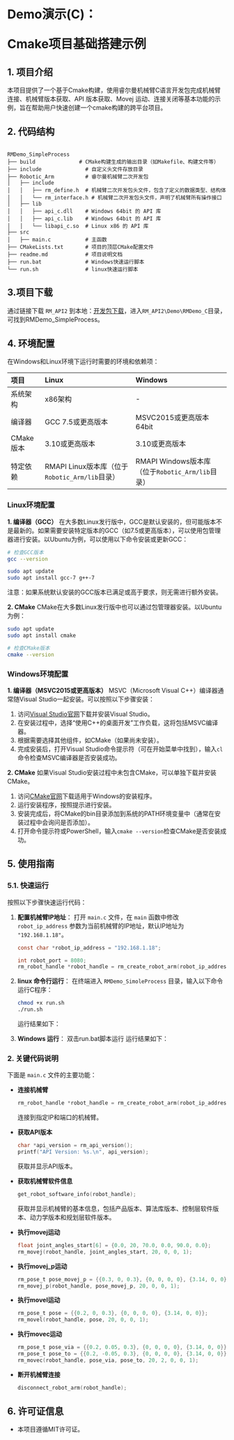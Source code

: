 #  <p class="hidden">Demo演示(C)：</p>Cmake项目基础搭建示例


## **1. 项目介绍**
本项目提供了一个基于Cmake构建，使用睿尔曼机械臂C语言开发包完成机械臂连接、机械臂版本获取、API 版本获取、Movej 运动、连接关闭等基本功能的示例，旨在帮助用户快速创建一个cmake构建的跨平台项目。

## **2. 代码结构**
```

RMDemo_SimpleProcess
├── build              # CMake构建生成的输出目录（如Makefile、构建文件等）
├── include              # 自定义头文件存放目录
├── Robotic_Arm          # 睿尔曼机械臂二次开发包
│   ├── include
│   │   ├── rm_define.h  # 机械臂二次开发包头文件，包含了定义的数据类型、结构体
│   │   └── rm_interface.h # 机械臂二次开发包头文件，声明了机械臂所有操作接口
│   ├── lib
│   │   ├── api_c.dll    # Windows 64bit 的 API 库
│   │   ├── api_c.lib    # Windows 64bit 的 API 库
│   │   └── libapi_c.so  # Linux x86 的 API 库
├── src
│   ├── main.c           # 主函数
├── CMakeLists.txt       # 项目的顶层CMake配置文件
├── readme.md            # 项目说明文档
├── run.bat              # Windows快速运行脚本
└── run.sh               # linux快速运行脚本
```

## **3.项目下载**

通过链接下载 `RM_API2` 到本地：[开发包下载](https://github.com/RealManRobot/RM_API2.git)，进入`RM_API2\Demo\RMDemo_C`目录，可找到RMDemo_SimpleProcess。

## **4. 环境配置**

在Windows和Linux环境下运行时需要的环境和依赖项：

| 项目      | Linux                                          | Windows                                          |
| :-------- | :--------------------------------------------- | :----------------------------------------------- |
| 系统架构  | x86架构                                        | -                                                |
| 编译器    | GCC 7.5或更高版本                              | MSVC2015或更高版本 64bit                         |
| CMake版本 | 3.10或更高版本                                 | 3.10或更高版本                                   |
| 特定依赖  | RMAPI Linux版本库（位于`Robotic_Arm/lib`目录） | RMAPI Windows版本库（位于`Robotic_Arm/lib`目录） |

### Linux环境配置

**1. 编译器（GCC）**
在大多数Linux发行版中，GCC是默认安装的，但可能版本不是最新的。如果需要安装特定版本的GCC（如7.5或更高版本），可以使用包管理器进行安装。以Ubuntu为例，可以使用以下命令安装或更新GCC：

```bash
# 检查GCC版本
gcc --version

sudo apt update
sudo apt install gcc-7 g++-7  
```

注意：如果系统默认安装的GCC版本已满足或高于要求，则无需进行额外安装。

**2. CMake**
CMake在大多数Linux发行版中也可以通过包管理器安装。以Ubuntu为例：

```bash
sudo apt update
sudo apt install cmake

# 检查CMake版本
cmake --version
```

### Windows环境配置

**1. 编译器（MSVC2015或更高版本）**
MSVC（Microsoft Visual C++）编译器通常随Visual Studio一起安装。可以按照以下步骤安装：

1. 访问[Visual Studio官网](https://visualstudio.microsoft.com/)下载并安装Visual Studio。
2. 在安装过程中，选择“使用C++的桌面开发”工作负载，这将包括MSVC编译器。
3. 根据需要选择其他组件，如CMake（如果尚未安装）。
4. 完成安装后，打开Visual Studio命令提示符（可在开始菜单中找到），输入`cl`命令检查MSVC编译器是否安装成功。

**2. CMake**
如果Visual Studio安装过程中未包含CMake，可以单独下载并安装CMake。

1. 访问[CMake官网](https://cmake.org/download/)下载适用于Windows的安装程序。
2. 运行安装程序，按照提示进行安装。
3. 安装完成后，将CMake的bin目录添加到系统的PATH环境变量中（通常在安装过程中会询问是否添加）。
4. 打开命令提示符或PowerShell，输入`cmake --version`检查CMake是否安装成功。

## **5. 使用指南**

### **5.1. 快速运行**

按照以下步骤快速运行代码：

1. **配置机械臂IP地址**：
   打开 `main.c` 文件，在 `main` 函数中修改 `robot_ip_address` 参数为当前机械臂的IP地址，默认IP地址为 `"192.168.1.18"`。

   ```C
   const char *robot_ip_address = "192.168.1.18";

   int robot_port = 8080;
   rm_robot_handle *robot_handle = rm_create_robot_arm(robot_ip_address, robot_port);
   ```

2. **linux 命令行运行**：
   在终端进入 `RMDemo_SimoleProcess` 目录，输入以下命令运行C程序： 

   ```bash
   chmod +x run.sh
   ./run.sh
   ```

   运行结果如下：

3. **Windows 运行**： 双击run.bat脚本运行
   运行结果如下：


### **2. 关键代码说明**

下面是 `main.c` 文件的主要功能：

- **连接机械臂**
    ```C
    rm_robot_handle *robot_handle = rm_create_robot_arm(robot_ip_address, robot_port);
    ```
  连接到指定IP和端口的机械臂。

- **获取API版本**

    ```C
    char *api_version = rm_api_version();
    printf("API Version: %s.\n", api_version);
    ```
  获取并显示API版本。


- **获取机械臂软件信息**

    ```C
    get_robot_software_info(robot_handle);
    ```
  获取并显示机械臂的基本信息，包括产品版本、算法库版本、控制层软件版本、动力学版本和规划层软件版本。

- **执行movej运动**

    ```C
    float joint_angles_start[6] = {0.0, 20, 70.0, 0.0, 90.0, 0.0};
    rm_movej(robot_handle, joint_angles_start, 20, 0, 0, 1);
    ```

- **执行movej_p运动**

    ```C
    rm_pose_t pose_movej_p = {{0.3, 0, 0.3}, {0, 0, 0, 0}, {3.14, 0, 0}};
    rm_movej_p(robot_handle, pose_movej_p, 20, 0, 0, 1);
    ```

- **执行movel运动**

    ```C
    rm_pose_t pose = {{0.2, 0, 0.3}, {0, 0, 0, 0}, {3.14, 0, 0}};
    rm_movel(robot_handle, pose, 20, 0, 0, 1);
    ```

- **执行movec运动**

    ```C
    rm_pose_t pose_via = {{0.2, 0.05, 0.3}, {0, 0, 0, 0}, {3.14, 0, 0}};
    rm_pose_t pose_to = {{0.2, -0.05, 0.3}, {0, 0, 0, 0}, {3.14, 0, 0}};
    rm_movec(robot_handle, pose_via, pose_to, 20, 2, 0, 0, 1);
    ```

- **断开机械臂连接**

    ```C
    disconnect_robot_arm(robot_handle);
    ```

## **6. 许可证信息**

* 本项目遵循MIT许可证。
